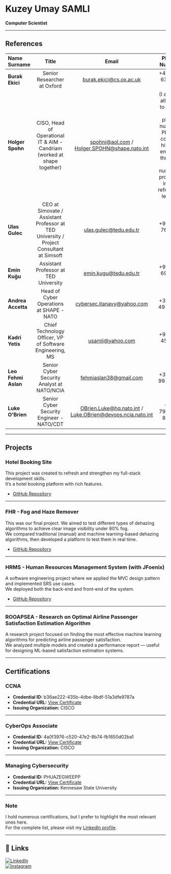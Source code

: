 
# **Kuzey Umay SAMLI**

**Computer Scientist**

---

## **References**

| Name Surname | Title | Email | Phone Number | Reference/Recommendation Letter |
| :--- | :---: | :---: | :---: | :---: |
| **Burak Ekici** | Senior Researcher at Oxford | burak.ekici@cs.ox.ac.uk | +44 779 636 59 51 | [Reference Letter - Burak Ekici - University of Oxford](https://github.com/samliumay/samliumay/blob/main/CVs_and_Letters/Recommendation%20and%20Reference%20Letters/Reference%20Letter%20-%20Burak%20Ekici%20-%20University%20of%20Oxford.pdf) |
| **Holger Spohn** | CISO, Head of Operational IT & AIM - Candriam (worked at shape together) | spohni@aol.com / Holger.SPOHN@shape.nato.int | (I am not allowed to share his phone number. Please contact him via email or through the numbers provided in the reference letter.) | [Reference Letter - Holger Spohn - NATO](https://github.com/samliumay/samliumay/blob/main/CVs_and_Letters/Recommendation%20and%20Reference%20Letters/Reference%20Letter%20-%20Holger%20Spohn-) |
| **Ulas Gulec** | CEO at Simovate / Assistant Professor at TED University / Project Consultant at Simsoft | ulas.gulec@tedu.edu.tr | +90 535 765 60 01 | [Reference Letter - Ulas Gulec - TEDU](https://github.com/samliumay/samliumay/blob/main/CVs_and_Letters/Recommendation%20and%20Reference%20Letters/Reference%20Letter%20-%20Ulas%20Gulec%20-%20TEDU.pdf) |
| **Emin Kuğu** | Assistant Professor at TED University | emin.kugu@tedu.edu.tr | +90 530 692 27 83 | [Reference Letter - Emin Kuğu - TED University](https://github.com/samliumay/samliumay/blob/main/CVs_and_Letters/Recommendation%20and%20Reference%20Letters/Reference%20Letter%20-%20Emin%20KUGU%20-%20TED%20University.pdf) |
| **Andrea Accetta** | Head of Cyber Operations at SHAPE - NATO | cybersec.itanavy@yahoo.com | +32 490 49 99 63 | - |
| **Kadri Yetis** | Chief Technology Officer, VP of Software Engineering, MS | usamli@yahoo.com | +90 533 454 17 99 | - |
| **Leo Fehmi Aslan** | Senior Cyber Security Analyst at NATO/NCIA | fehmiaslan38@gmail.com | +34 649 99 84 12 | - |
| **Luke O'Brien** | Senior Cyber Security Engineer - NATO/CDT | OBrien.Luke@hq.nato.int / Luke.OBrien@devops.ncia.nato.int | +44 7975 94 86 98 | - |
---

## **Projects**

### **Hotel Booking Site**
This project was created to refresh and strengthen my full-stack development skills.  
It’s a hotel booking platform with rich features.

- [GitHub Repository](https://github.com/samliumay/hotel-booking-react)  

---

### **FHR - Fog and Haze Remover**
This was our final project. We aimed to test different types of dehazing algorithms to achieve clear image visibility under 80% fog.  
We compared traditional (manual) and machine learning-based dehazing algorithms, then developed a platform to test them in real time.

- [GitHub Repository](https://github.com/samliumay/FHR)

---

### **HRMS - Human Resources Management System (with JFoenix)**
A software engineering project where we applied the MVC design pattern and implemented SRS use cases.  
We deployed both the back-end and front-end of the system.

- [GitHub Repository](https://github.com/samliumay/HRMS)

---

### **ROOAPSEA - Research on Optimal Airline Passenger Satisfaction Estimation Algorithm**
A research project focused on finding the most effective machine learning algorithms for predicting airline passenger satisfaction.  
We analyzed multiple models and created a performance report — useful for designing ML-based satisfaction estimation systems.

---

## **Certifications**

### **CCNA**
- **Credential ID:** b36ae222-435b-4dbe-8bdf-51a3dfe9787a  
- **Credential URL:** [View Certificate](https://www.credly.com/badges/b36ae222-435b-4dbe-8bdf-51a3dfe9787a/linked_in_profile)  
- **Issuing Organization:** CISCO

---

### **CyberOps Associate**
- **Credential ID:** 4a0f3976-c520-47e2-8b74-fb1650d02ba1  
- **Credential URL:** [View Certificate](https://www.credly.com/badges/4a0f3976-c520-47e2-8b74-fb1650d02ba1/linked_in_profile)  
- **Issuing Organization:** CISCO

---

### **Managing Cybersecurity**
- **Credential ID:** PHUAZEGWEEPP  
- **Credential URL:** [View Certificate](https://www.coursera.org/account/accomplishments/specialization/PHUAZEGWEEPP)  
- **Issuing Organization:** Kennesaw State University

---

### **Note**
I hold numerous certifications, but I prefer to highlight the most relevant ones here.  
For the complete list, please visit my [LinkedIn profile](https://www.linkedin.com/in/umay-samli-5419b51bb/).

---

## **🔗 Links**

[![LinkedIn](https://img.shields.io/badge/linkedin-0A66C2?style=for-the-badge&logo=linkedin&logoColor=white)](https://www.linkedin.com/in/umay-samli-5419b51bb/)  
[![Instagram](https://img.shields.io/badge/-Instagram-C13584?style=flat-square&labelColor=C13584&logo=instagram&logoColor=white)](https://instagram.com/umay_samli)


